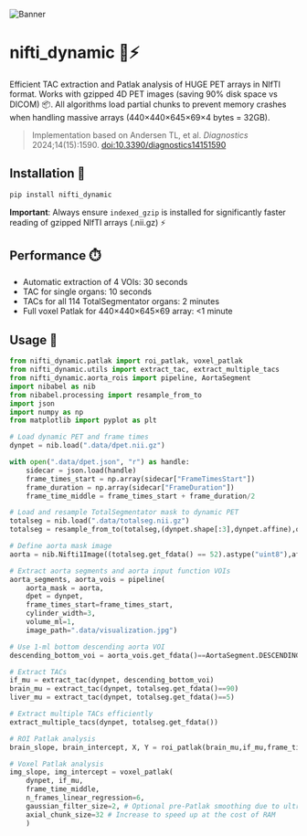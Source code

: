 ![Banner](banner.jpg)

# nifti_dynamic 🧠⚡

Efficient TAC extraction and Patlak analysis of HUGE PET arrays in NIfTI format. Works with gzipped 4D PET images (saving 90% disk space vs DICOM) 📦. All algorithms load partial chunks to prevent memory crashes when handling massive arrays (440×440×645×69×4 bytes = 32GB).

> Implementation based on Andersen TL, et al. *Diagnostics* 2024;14(15):1590. [doi:10.3390/diagnostics14151590](https://doi.org/10.3390/diagnostics14151590)

## Installation 💾

```bash
pip install nifti_dynamic
```

**Important**: Always ensure `indexed_gzip` is installed for significantly faster reading of gzipped NIfTI arrays (.nii.gz) ⚡

## Performance ⏱️

- Automatic extraction of 4 VOIs: 30 seconds
- TAC for single organs: 10 seconds  
- TACs for all 114 TotalSegmentator organs: 2 minutes
- Full voxel Patlak for 440×440×645×69 array: <1 minute

## Usage 🚀

```python
from nifti_dynamic.patlak import roi_patlak, voxel_patlak
from nifti_dynamic.utils import extract_tac, extract_multiple_tacs
from nifti_dynamic.aorta_rois import pipeline, AortaSegment
import nibabel as nib
from nibabel.processing import resample_from_to
import json 
import numpy as np
from matplotlib import pyplot as plt

# Load dynamic PET and frame times
dynpet = nib.load(".data/dpet.nii.gz")

with open(".data/dpet.json", "r") as handle:
    sidecar = json.load(handle)
    frame_times_start = np.array(sidecar["FrameTimesStart"])
    frame_duration = np.array(sidecar["FrameDuration"])
    frame_time_middle = frame_times_start + frame_duration/2

# Load and resample TotalSegmentator mask to dynamic PET
totalseg = nib.load(".data/totalseg.nii.gz")
totalseg = resample_from_to(totalseg,(dynpet.shape[:3],dynpet.affine),order=0)

# Define aorta mask image
aorta = nib.Nifti1Image((totalseg.get_fdata() == 52).astype("uint8"),affine=totalseg.affine)

# Extract aorta segments and aorta input function VOIs
aorta_segments, aorta_vois = pipeline(
    aorta_mask = aorta,
    dpet = dynpet,
    frame_times_start=frame_times_start,
    cylinder_width=3,
    volume_ml=1,
    image_path=".data/visualization.jpg")

# Use 1-ml bottom descending aorta VOI
descending_bottom_voi = aorta_vois.get_fdata()==AortaSegment.DESCENDING_BOTTOM.value

# Extract TACs
if_mu = extract_tac(dynpet, descending_bottom_voi)
brain_mu = extract_tac(dynpet, totalseg.get_fdata()==90)
liver_mu = extract_tac(dynpet, totalseg.get_fdata()==5)

# Extract multiple TACs efficiently
extract_multiple_tacs(dynpet, totalseg.get_fdata())

# ROI Patlak analysis
brain_slope, brain_intercept, X, Y = roi_patlak(brain_mu,if_mu,frame_time_middle,n_frames_linear_regression=4)

# Voxel Patlak analysis
img_slope, img_intercept = voxel_patlak(
    dynpet, if_mu,
    frame_time_middle,
    n_frames_linear_regression=6,
    gaussian_filter_size=2, # Optional pre-Patlak smoothing due to ultra-lowdose
    axial_chunk_size=32 # Increase to speed up at the cost of RAM
    )
```


